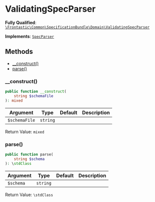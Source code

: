 #  ValidatingSpecParser

**Fully Qualified**: [`\Frontastic\Common\SpecificationBundle\Domain\ValidatingSpecParser`](../../../../src/php/SpecificationBundle/Domain/ValidatingSpecParser.php)

**Implements**: [`SpecParser`](SpecParser.md)

## Methods

* [__construct()](#__construct)
* [parse()](#parse)

### __construct()

```php
public function __construct(
    string $schemaFile
): mixed
```

Argument|Type|Default|Description
--------|----|-------|-----------
`$schemaFile`|`string`||

Return Value: `mixed`

### parse()

```php
public function parse(
    string $schema
): \stdClass
```

Argument|Type|Default|Description
--------|----|-------|-----------
`$schema`|`string`||

Return Value: `\stdClass`

